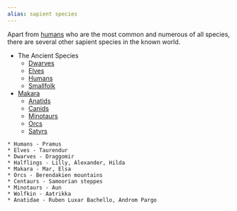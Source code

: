 ```yaml
---
alias: sapient species
---
```

   
Apart from [humans](../Character%20Options/Sapient%20Species/Humans.md) who are the most common and numerous of all species, there are several other sapient species in the known world.   
   
* The Ancient Species   
	* [Dwarves](../Character%20Options/Sapient%20Species/Dwarves.md)   
	* [Elves](../Character%20Options/Sapient%20Species/Elves.md)   
	* [Humans](../Character%20Options/Sapient%20Species/Humans.md)   
	* [Smallfolk](../Character%20Options/Sapient%20Species/Smallfolk.md)   
* [Makara](../Character%20Options/Sapient%20Species/Makara.md)   
	* [Anatids](../Character%20Options/Sapient%20Species/Anatids.md)   
	* [Canids](../Character%20Options/Sapient%20Species/Canids.md)   
	* [Minotaurs](../Character%20Options/Sapient%20Species/Minotaurs.md)   
	* [Orcs](../Character%20Options/Sapient%20Species/Orcs.md)   
	* [Satyrs](../Character%20Options/Sapient%20Species/Satyrs.md)   
	   
    
   
   
   
   
   
   
   
   
```
* Humans - Pramus
* Elves - Taurendur
* Dwarves - Draggomir
* Halflings - Lilly, Alexander, Hilda
* Makara - Mar, Elsa
* Orcs - Berendakien mountains
* Centaurs - Samoorian steppes
* Minotaurs - Aun
* Wolfkin - Aatrikka
* Anatidae - Ruben Luxar Bachello, Androm Pargo
```
